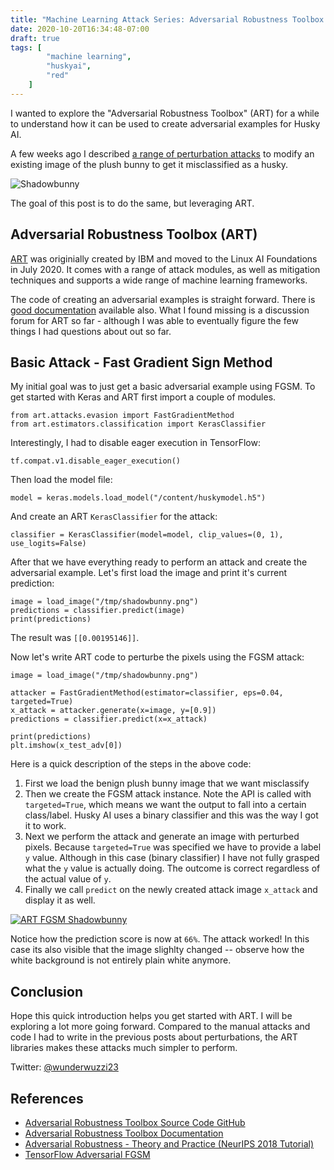 ```yaml
---
title: "Machine Learning Attack Series: Adversarial Robustness Toolbox Basics"
date: 2020-10-20T16:34:48-07:00
draft: true
tags: [
        "machine learning",
        "huskyai",
        "red"
    ]
---
```


I wanted to explore the "Adversarial Robustness Toolbox" (ART) for a while to understand how it can be used to create adversarial examples for Husky AI. 

A few weeks ago I described [a range of perturbation attacks](/blog/posts/2020/husky-ai-machine-learning-attack-perturbation-external/) to modify an existing image of the plush bunny to get it misclassified as a husky.

![Shadowbunny](/blog/images/2020/huskyai-shadowbunny.png)

The goal of this post is to do the same, but leveraging ART.

## Adversarial Robustness Toolbox (ART)

[ART](https://adversarial-robustness-toolbox.org/) was originially created by IBM and moved to the Linux AI Foundations in July 2020. It comes with a range of attack modules, as well as mitigation techniques and supports a wide range of machine learning frameworks.

The code of creating an adversarial examples is straight forward. There is [good documentation](https://adversarial-robustness-toolbox.readthedocs.io/en/latest/modules/attacks/evasion.html#) available also. What I found missing is a  discussion forum for ART so far - although I was able to eventually figure the few things I had questions about out so far.

## Basic Attack - Fast Gradient Sign Method

My initial goal was to just get a basic adversarial example using FGSM. To get started with Keras and ART first import a couple of modules.

```
from art.attacks.evasion import FastGradientMethod
from art.estimators.classification import KerasClassifier
```

Interestingly, I had to disable eager execution in TensorFlow:

```
tf.compat.v1.disable_eager_execution()
```

Then load the model file:

```
model = keras.models.load_model("/content/huskymodel.h5")
```

And create an ART `KerasClassifier` for the attack:

```
classifier = KerasClassifier(model=model, clip_values=(0, 1), use_logits=False)
```

After that we have everything ready to perform an attack and create the adversarial example. Let's first load the image and print it's current prediction:


```
image = load_image("/tmp/shadowbunny.png")
predictions = classifier.predict(image)
print(predictions)
```

The result was `[[0.00195146]]`. 

Now let's write ART code to perturbe the pixels using the FGSM attack:

```
image = load_image("/tmp/shadowbunny.png")

attacker = FastGradientMethod(estimator=classifier, eps=0.04, targeted=True)
x_attack = attacker.generate(x=image, y=[0.9])
predictions = classifier.predict(x=x_attack)

print(predictions)
plt.imshow(x_test_adv[0])
```

Here is a quick description of the steps in the above code:

1. First we load the benign plush bunny image that we want misclassify
2. Then we create the FGSM attack instance. Note the API is called with `targeted=True`, which means we want the output to fall into a certain class/label. Husky AI uses a binary classifier and this was the way I got it to work.
3. Next we perform the attack and generate an image with perturbed pixels. Because `targeted=True` was specified we have to provide a label `y` value. Although in this case (binary classifier) I have not fully grasped what the `y` value is actually doing. The outcome is correct regardless of the actual value of `y`.
4. Finally we call `predict` on the newly created attack image `x_attack` and display it as well.

[![ART FGSM Shadowbunny](/blog/images/2020/art.shadowbunny.png)](/blog/images/2020/art.shadowbunny.png)

Notice how the prediction score is now at `66%`. The attack worked!
In this case its also visible that the image slighlty changed -- observe how the white background is not entirely plain white anymore.


## Conclusion

Hope this quick introduction helps you get started with ART. I will be exploring a lot more going forward. Compared to the manual attacks and code I had to write in the previous posts about perturbations, the ART libraries makes these attacks much simpler to perform. 

Twitter: [@wunderwuzzi23](https://twitter.com/wunderwuzzi23)




## References
* [Adversarial Robustness Toolbox Source Code GitHub](https://github.com/Trusted-AI/adversarial-robustness-toolbox)
* [Adversarial Robustness Toolbox Documentation](https://adversarial-robustness-toolbox.readthedocs.io)
* [Adversarial Robustness - Theory and Practice (NeurIPS 2018 Tutorial)](https://www.youtube.com/watch?v=TwP-gKBQyic) 
* [TensorFlow Adversarial FGSM](https://www.tensorflow.org/tutorials/generative/adversarial_fgsm)

